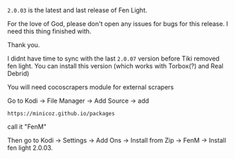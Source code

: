 `2.0.03` is the latest and last release of Fen Light.

For the love of God, please don't open any issues for bugs for this release. I need this thing finished with.

Thank you.



I didnt have time to sync with the last   `2.0.07` version before Tiki removed fen light. 
You can install this version (which works with Torbox(?) and Real Debrid) 

You will need cocoscrapers module for external scrapers


Go to Kodi -> File Manager -> Add Source -> add

`https://minicoz.github.io/packages`

call it "FenM"

Then go to Kodi -> Settings -> Add Ons -> Install from Zip -> FenM -> Install fen light 2.0.03.
